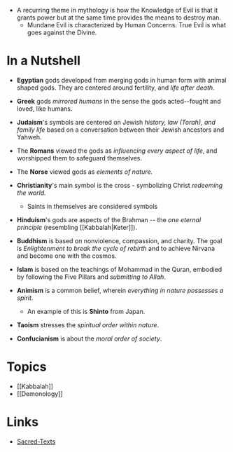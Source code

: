 * A recurring theme in mythology is how the  Knowledge of Evil is that it grants power but at the same time provides the means to destroy man.
	* Mundane Evil is characterized by Human Concerns. True Evil is what goes against the Divine.

# In a Nutshell
* **Egyptian** gods developed from merging gods in human form with animal shaped gods.  They are centered around fertility, and *life after death.*

* **Greek** gods *mirrored humans* in the sense the gods acted--fought and loved, like humans.

* **Judaism**'s symbols are centered on Jewish *history, law (Torah), and family life* based on a conversation between their Jewish ancestors and Yahweh.

* The **Romans** viewed the gods as *influencing every aspect of life*, and worshipped them to safeguard themselves.

* The **Norse** viewed gods as *elements of nature.*

* **Christianity**'s main symbol is the cross - symbolizing Christ *redeeming the world.*
	* Saints in themselves are considered symbols

* **Hinduism**'s gods are aspects of the Brahman -- the *one eternal principle* (resembling [[Kabbalah|Keter]]).

* **Buddhism** is based on nonviolence, compassion, and charity. The goal is *Enlightenment to break the cycle of rebirth* and to achieve Nirvana and become one with the cosmos. 

* **Islam** is based on the teachings of Mohammad in the Quran, embodied by following the Five Pillars and *submitting to Allah*.

* **Animism** is a common belief, wherein *everything in nature possesses a spirit*.
	* An example of this is **Shinto** from Japan.

* **Taoism** stresses the *spiritual order within nature*.

* **Confucianism** is about the *moral order of society*.
# Topics
* [[Kabbalah]]
* [[Demonology]]

# Links
* [Sacred-Texts](https://www.sacred-texts.com/gno/index.htm)